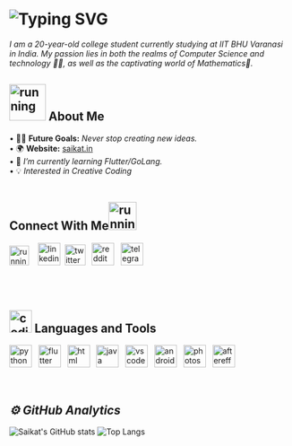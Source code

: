 


# ![Typing SVG](https://readme-typing-svg.herokuapp.com?font=Arial+Black&color=%23BABABA&size=30&vCenter=true&lines=Hi%2C+there!+%F0%9F%91%8B+I'm+Saikat)
*I am a 20-year-old college student currently studying at IIT BHU Varanasi in India. My passion lies in both the realms of Computer Science and technology 👨‍💻, as well as the captivating world of Mathematics📏.*



## <img src="https://raw.githubusercontent.com/innng/innng/master/assets/kyubey.gif" alt="running" width="65"/> **About Me**
• 💪🏼 **Future Goals:** *Never stop creating new ideas.*<br>
• 🌍 **Website:** [saikat.in](https://saikat.in)<br>
• 🌱 *I’m currently learning Flutter/GoLang.*<br>
• 💡 *Interested in Creative Coding*<br>
<br>

## **Connect With Me**<img src="https://media2.giphy.com/media/KcPAarmcMy34NQJG3H/giphy.gif?cid=790b7611e306df1d2c887d46117aeb6ebd9bcd03698476ea&rid=giphy.gif&ct=s" alt="running" width="50"/><br>
<a href="https://instagram.com/saikat._"><img src="https://seeklogo.com/images/I/instagram-new-2016-logo-D9D42A0AD4-seeklogo.com.png" alt="running" width="35"/></a> &nbsp;&nbsp;
<a href="https://linkedin.com/u/iitsaikat"><img src="https://seeklogo.com/images/L/linkedin-in-icon-logo-2E34704F04-seeklogo.com.png" alt="linkedin" width="40"/></a>&nbsp;
<a href="https://twitter.com/saikatdas_"><img src="https://seeklogo.com/images/T/twitter-2012-positive-logo-916EDF1309-seeklogo.com.png" alt="twitter" width="37"/></a>&nbsp;&nbsp;
<a href="https://reddit.com/u/saikat_"><img src="https://seeklogo.com/images/R/reddit-logo-23F13F6A6A-seeklogo.com.png" alt="reddit" width="40"/></a>&nbsp;&nbsp;
<a href="https://telegram.me/saikat0326"><img src="https://seeklogo.com/images/T/telegram-logo-AD3D08A014-seeklogo.com.png" alt="telegram" width="40"/></a>&nbsp;

<br>
<br>

## <img src="https://media0.giphy.com/media/QssGEmpkyEOhBCb7e1/giphy.gif" alt="coding" width="40"/> **Languages and Tools**
<a href="https://www.python.org/"><img src="https://seeklogo.com/images/P/python-logo-A32636CAA3-seeklogo.com.png" alt="python" width="40"/></a>&nbsp;&nbsp;
<a href="https://flutter.dev"><img src="https://seeklogo.com/images/F/flutter-logo-5086DD11C5-seeklogo.com.png" alt="flutter" width="40"/></a>&nbsp;&nbsp;
<a href="https://html.com/"><img src="https://seeklogo.com/images/H/html5-logo-EF92D240D7-seeklogo.com.png" alt="html" width="40"/></a>&nbsp;&nbsp;
<a href="https://www.java.com/en/"><img src="https://seeklogo.com/images/J/java-logo-7F8B35BAB3-seeklogo.com.png" alt="java" width="40"/></a>&nbsp;&nbsp;
<a href="https://code.visualstudio.com"><img src="https://seeklogo.com/images/V/visual-studio-code-logo-284BC24C39-seeklogo.com.png" alt="vscode" width="40"/></a>&nbsp;&nbsp;
<a href="https://developer.android.com"><img src="https://seeklogo.com/images/A/android-new-2019-logo-3CD3BC571C-seeklogo.com.png" alt="androidstudio" width="40"/></a>&nbsp;&nbsp;
<a href="https://www.adobe.com/in/products/photoshop.html"><img src="https://seeklogo.com/images/A/adobe-photoshop-logo-7B88D7B5AA-seeklogo.com.png" alt="photoshop" width="40"/></a>&nbsp;&nbsp;
<a href="https://www.adobe.com/in/products/aftereffects.html"><img src="https://seeklogo.com/images/A/adobe-after-effects-logo-960B473FE4-seeklogo.com.png" alt="aftereffects" width="40"/></a>&nbsp;&nbsp;

<br>

## ***⚙️ GitHub Analytics***
![Saikat's GitHub stats](https://github-readme-stats.vercel.app/api?username=saikat-iit&show_icons=true&theme=radical)
![Top Langs](https://github-readme-stats.vercel.app/api/top-langs/?username=saikat-iit&layout=compact&theme=radical)
